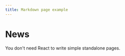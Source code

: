 ```yaml
---
title: Markdown page example
---
```


# News

You don't need React to write simple standalone pages.
